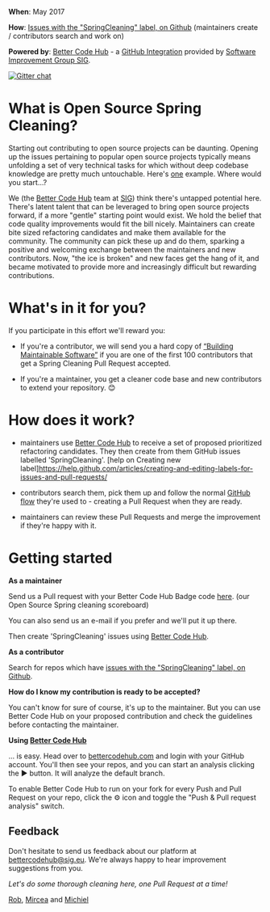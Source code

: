**When**: May 2017

**How**: [Issues with the "SpringCleaning" label, on Github](https://github.com/issues?utf8=✓&q=is%3Aopen+label%3Aspringcleaning) (maintainers create / contributors search and work on)

**Powered by**: [Better Code Hub](https://bettercodehub.com) - a [GitHub Integration](https://github.com/integrations/better-code-hub) provided by [Software Improvement Group SIG](https://www.sig.eu).

[![Gitter chat](https://badges.gitter.im/gitterHQ/gitter.png)](https://gitter.im/OpenSourceSpringCleaning/Lobby)

# What is Open Source Spring Cleaning?

Starting out contributing to open source projects can be daunting. Opening up the issues pertaining to popular open source projects typically means unfolding a set of very technical tasks for which without deep codebase knowledge are pretty much untouchable. Here's [one](https://github.com/ReactiveX/RxJava/issues) example. Where would you start...? 

We (the [Better Code Hub](https://bettercodehub.com) team at [SIG](https://www.sig.eu)) think there's untapped potential here. There's latent talent that can be leveraged to bring open source projects forward, if a more "gentle" starting point would exist. We hold the belief that code quality improvements would fit the bill nicely. Maintainers can create bite sized refactoring candidates and make them available for the community. The community can pick these up and do them, sparking a positive and welcoming exchange between the maintainers and new contributors. Now, "the ice is broken" and new faces get the hang of it, and became motivated to provide more and increasingly difficult but rewarding contributions. 

# What's in it for you? 

If you participate in this effort we'll reward you: 

* If you're a contributor, we will send you a hard copy of [“Building Maintainable Software”](http://shop.oreilly.com/product/0636920049159.do) if you are one of the first 100 contributors that get a Spring Cleaning Pull Request accepted.

* If you're a maintainer, you get a cleaner code base and new contributors to extend your repository. 😊 

# How does it work?

* maintainers use [Better Code Hub](https://bettercodehub.com) to receive a set of proposed prioritized refactoring candidates. They then create from them GitHub issues labelled 'SpringCleaning'. [help on Creating new label]https://help.github.com/articles/creating-and-editing-labels-for-issues-and-pull-requests/

* contributors search them, pick them up and follow the normal [GitHub flow](https://guides.github.com/introduction/flow/) they're used to - creating a Pull Request when they are ready.

* maintainers can review these Pull Requests and merge the improvement if they're happy with it. 

# Getting started 

**As a maintainer**

Send us a Pull request with your Better Code Hub Badge code [here](https://github.com/OpenSourceSpringCleaning/OpenSourceSpringCleaning.github.io/blob/master/SpringCleaningScoreBoard.md). (our Open Source Spring cleaning scoreboard)

You can also send us an e-mail if you prefer and we'll put it up there. 

Then create 'SpringCleaning' issues using [Better Code Hub](https://bettercodehub.com). 

**As a contributor**

Search for repos which have [issues with the "SpringCleaning" label, on Github](https://github.com/issues?utf8=✓&q=is%3Aopen+label%3Aspringcleaning). 

**How do I know my contribution is ready to be accepted?**

You can't know for sure of course, it's up to the maintainer. But you can use Better Code Hub on your proposed contribution and check the guidelines before contacting the maintainer. 

**Using [Better Code Hub](https://bettercodehub.com)**

... is easy. Head over to [bettercodehub.com](https://bettercodehub.com) and login with your GitHub account. You'll then see your repos, and you can start an analysis clicking the ▶️ button. It will analyze the default branch. 

To enable Better Code Hub to run on your fork for every Push and Pull Request on your repo, click the ⚙ icon and toggle the "Push & Pull request analysis" switch.

## Feedback 

Don't hesitate to send us feedback about our platform at bettercodehub@sig.eu. We're always happy to hear improvement suggestions from you.  

*Let's do some thorough cleaning here, one Pull Request at a time!*

[Rob](https://github.com/robvanderleek), [Mircea](https://github.com/mcadariu) and [Michiel](https://github.com/michielcuijpers)
